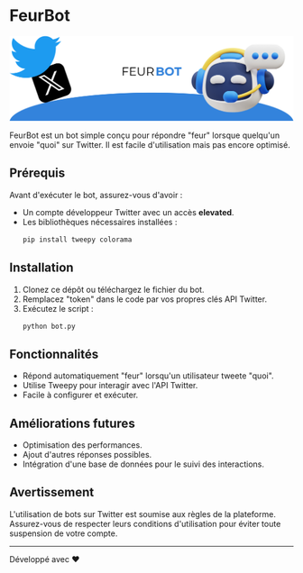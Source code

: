 # FeurBot

<img src='./FEUR BOT.jpg' alt='FeurBot'>

FeurBot est un bot simple conçu pour répondre "feur" lorsque quelqu'un envoie "quoi" sur Twitter. Il est facile d'utilisation mais pas encore optimisé.

## Prérequis
Avant d'exécuter le bot, assurez-vous d'avoir :
- Un compte développeur Twitter avec un accès **elevated**.
- Les bibliothèques nécessaires installées :
  ```sh
  pip install tweepy colorama
  ```

## Installation
1. Clonez ce dépôt ou téléchargez le fichier du bot.
2. Remplacez "token" dans le code par vos propres clés API Twitter.
3. Exécutez le script :
   ```sh
   python bot.py
   ```

## Fonctionnalités
- Répond automatiquement "feur" lorsqu'un utilisateur tweete "quoi".
- Utilise Tweepy pour interagir avec l'API Twitter.
- Facile à configurer et exécuter.

## Améliorations futures
- Optimisation des performances.
- Ajout d'autres réponses possibles.
- Intégration d'une base de données pour le suivi des interactions.

## Avertissement
L'utilisation de bots sur Twitter est soumise aux règles de la plateforme. Assurez-vous de respecter leurs conditions d'utilisation pour éviter toute suspension de votre compte.

---
Développé avec ❤️

